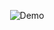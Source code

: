<!--
**mingdodev/mingdodev** is a ✨ _special_ ✨ repository because its `README.md` (this file) appears on your GitHub profile. wow ~

Here are some ideas to get you started:

- 🔭 I’m currently working on ...
- 👯 I’m looking to collaborate on ...
- 🤔 I’m looking for help with ...
- 💬 Ask me about ...
- 📫 How to reach me: ...
- 😄 Pronouns: ...
- ⚡ Fun fact: ...
-->

<div align = center>

![Demo](https://tech-orbit.wontory.dev/api?tech=Docker,Amazon%20Web%20Services,Spring%20Boot,NestJS&size=500&title=mingdo)

</div>



<!-- </div>

![LeetCode Stats](https://leetcode.card.workers.dev/mingdo?theme=default&font=baloo&extension=null&border=0&width=400)

</div> -->
